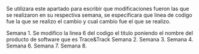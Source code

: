 Se utilizara este apartado para escribir que modificaciones fueron las que se realizaron en su respectiva semana, se especificara que linea de codigo fue la que se realizo el cambio y cual cambio fue el que se realizo.

Semana 1.
Se modifico la linea 6 del codigo el titulo poniendo el nombre del producto de software que es Trace&Track
Semana 2.
Semana 3.
Semana 4.
Semana 6.
Semana 7.
Semana 8.